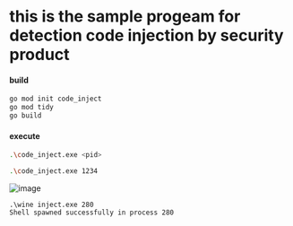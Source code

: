 # this is the sample progeam for detection code injection by security product

#### build
```bash
go mod init code_inject
go mod tidy
go build
```
#### execute
```bash
.\code_inject.exe <pid>

.\code_inject.exe 1234
```

![image](https://github.com/user-attachments/assets/d864c372-bc55-4366-aed5-ee02f8effa83)

```
.\wine inject.exe 280
Shell spawned successfully in process 280
```

